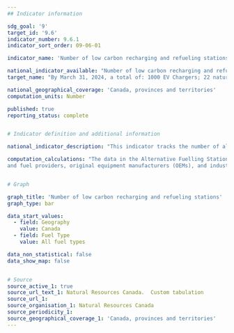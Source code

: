```yaml
---
## Indicator information

sdg_goal: '9'
target_id: '9.6'
indicator_number: 9.6.1
indicator_sort_order: 09-06-01

indicator_name: 'Number of low carbon recharging and refueling stations under development and completed along major highways, and in rural and urban areas across Canada'

national_indicator_available: "Number of low carbon recharging and refueling stations under development and completed along major highways, and in rural and urban areas across Canada"
target_name: "By March 31, 2024, a total of: 1000 EV Chargers; 22 natural gas stations; and 15 hydrogen stations along major highways, freight corridors and key metropolitan centres are under development and completed"

national_geographical_coverage: 'Canada, provinces and territories' 
computation_units: Number

published: true
reporting_status: complete


# Indicator definition and additional information

national_indicator_description: "This indicator tracks the number of alternative fuel stations (Electric, Hydrogen and Liquified Natural Gas) in Canada. “Under development” means chargers/ stations for which an agreement is in place, but which have not yet been opened to the public. “Completed” means chargers/ stations that are built and open to the public for charging or refuelling." 

computation_calculations: "The data in the Alternative Fuelling Station Locator from NRCan are gathered and verified through a variety of methods. National Resources Canada obtains information about new stations from trade media, the Submit New Station form on the Station Locator website, and through collaborating with infrastructure equipment
and fuel providers, original equipment manufacturers (OEMs), and industry groups."


# Graph

graph_title: 'Number of low carbon recharging and refueling stations'
graph_type: bar

data_start_values:
  - field: Geography
    value: Canada
  - field: Fuel Type
    value: All fuel types

data_non_statistical: false
data_show_map: false


# Source
source_active_1: true
source_url_text_1: Natural Resources Canada.  Custom tabulation
source_url_1: 
source_organisation_1: Natural Resources Canada
source_periodicity_1:
source_geographical_coverage_1: 'Canada, provinces and territories'
---
```

